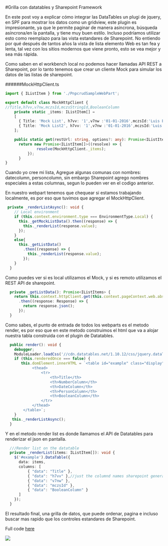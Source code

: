 #Grilla con datatables y Sharepoint Framework

En este post voy a explicar cómo integrar las DataTables un plugi de jquery, en SPF para mostrar los datos como un gridview, este plugin es impresionante, ya que le permite paginar de manera asincrona, búsqueda asíncrona/en la pantalla, y tiene muy buen estilo. Incluso podríamos utilizar esto como reemplazo para las vista estandares de Sharepoint. No entiendo por qué después de tantos años la vista de lista elemento Web es tan fea y lenta, tal vez con los sitios modernos que viene pronto, esto se vea mejor y sea más rápida.

Como saben en el workbench local no podemos hacer llamadas API REST a Sharepoint, por lo tanto tenemos que crear un cliente Mock para simular los datos de las listas de sharepoint.

######MockHttpClient.ts
```Typescript
import { IListItem } from './PnpcrudSampleWebPart';

export default class MockHttpClient {
//Title,h7vv,v7nw,mczsId,mczsStringId,BooleanColumn
    private static _items: IListItem[] =
    [
      { Title: 'Mock List', h7vv: '1',v7nw :'01-01-2016',mczsId:'Luis Esteban Valencia',BooleanColumn:'Yes' },
      { Title: 'Mock List2', h7vv: '1',v7nw :'01-01-2016',mczsId:'Luis Esteban Valencia',BooleanColumn:'Yes' },
    ];

    public static get(restUrl: string, options?: any): Promise<IListItem[]> {
      return new Promise<IListItem[]>((resolve) => {
              resolve(MockHttpClient._items);
          });
      }
}
```

Cuando yo cree mi lista, Agregue algunas comunas con nombres: datecolumn, personcolumn, sin embargo Sharepoint agrego nombres especiales a estas columnas, segun lo pueden ver en el codigo anterior.

En nuestro webpart tenemos que chequear si estamos trabajando localmente, es por eso que tuvimos que agregar el MockHttpClient.

```Typescript
 private _renderListAsync(): void {
    // Local environment
    if (this.context.environment.type === EnvironmentType.Local) {
      this._getMockListData().then((response) => {
        this._renderList(response.value);
      });
    }
    else{
      this._getListData()
        .then((response) => {
          this._renderList(response.value);
        });
    }
  }
```

Como puedes ver si es local utilizamos el Mock, y si es remoto utilizamos el REST API de sharepoint.

```typescript
  private _getListData(): Promise<IListItems> {
    return this.context.httpClient.get(this.context.pageContext.web.absoluteUrl + `/_api/web/lists/getbytitle('Lista')/items?$select=Title,h7vv,v7nw,mczsId,mczsStringId,BooleanColumn`)
      .then((response: Response) => {
        return response.json();
      });
  }
```

Como sabes, el punto de entrada de todos los webparts es el metodo render, es por eso que en este metodo construimos el html que va a alojar nuestra tabla construida con el plugin de Datatables.

```typescript
  public render(): void {
    debugger;
    ModuleLoader.loadCss('//cdn.datatables.net/1.10.12/css/jquery.dataTables.min.css');
    if (this.renderedOnce === false) {
       this.domElement.innerHTML = `<table id="example" class="display" cellspacing="0" width="100%">
            <thead>
                <tr>
                    <th>Title</th>
                    <th>NumberColumn</th>
                    <th>DateColumn</th>
                    <th>PersonColumn</th>
                    <th>BooleanColumn</th>
                </tr>
            </thead>
        </table>`;
    }
   this._renderListAsync();
  }
```

Y en el metodo render list es donde llamamos el API de Datatables para renderizar el json en pantalla.

```typescript
  ///Render list on the datatable
  private _renderList(items: IListItem[]): void {
    $('#example').DataTable({
      data: items,
      columns: [
          { "data": "Title" },
          { "data": "h7vv" },//just the columnd names sharepoint generated.
          { "data": "v7nw" },
          { "data": "mczsId" },
          { "data": "BooleanColumn" }
      ]
    });
  }
```

El resultado final, una grilla de datos, que puede ordenar, pagina e incluso buscar mas rapido que los controles estandares de Sharepoint.

Full code [here](https://github.com/levalencia/SharepointFrameworkCodeSamples/tree/master/Datatables)

![](/content/images/2016/10/2016-10-15_18-44-19.png)